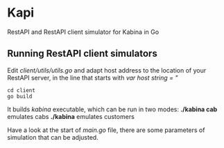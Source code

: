 # Kapi

RestAPI and RestAPI client simulator for Kabina in Go
## Running RestAPI client simulators

Edit *client/utils/utils.go* and adapt host address to the location of your RestAPI server, in the line that starts with *var host string = "* 

```
cd client
go build
```

It builds *kabina* executable, which can be run in two modes:
**./kabina cab** emulates cabs
**./kabina** emulates customers

Have a look at the start of *main.go* file, there are some parameters of simulation that can be adjusted. 
